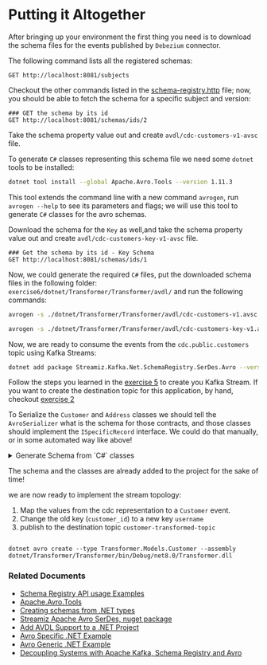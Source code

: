 # Putting it Altogether

After bringing up your environment the first thing you need is to download the schema files for the events published by 
`Debezium` connector.

The following command lists all the registered schemas: 

```http request
GET http://localhost:8081/subjects
```

Checkout the other commands listed in the [schema-registry.http](./scripts/schema-registry.http) file; now, you should
be able to fetch the schema for a specific subject and version: 


```http request
### GET the schema by its id
GET http://localhost:8081/schemas/ids/2
```

Take the schema property value out and create `avdl/cdc-customers-v1-avsc` file.

To generate `C#` classes representing this schema file we need some `dotnet` tools to be installed: 

```bash
dotnet tool install --global Apache.Avro.Tools --version 1.11.3
```

This tool extends the command line with a new command `avrogen`, run `avrogen --help` to see its parameters and flags; 
we will use this tool to generate `C#` classes for the avro schemas.

Download the schema for the `Key` as well,and take the schema property value out and create `avdl/cdc-customers-key-v1-avsc` file.

```http request
### Get the schema by its id - Key Schema
GET http://localhost:8081/schemas/ids/1
```

Now, we could generate the required `C#` files, put the downloaded schema files in the following folder: `exercise6/dotnet/Transformer/Transformer/avdl/`
and run the following commands: 


```bash
avrogen -s ./dotnet/Transformer/Transformer/avdl/cdc-customers-v1.avsc ./dotnet/Transformer/Transformer/Generated/ --skip-directories 
```

```bash
avrogen -s ./dotnet/Transformer/Transformer/avdl/cdc-customers-key-v1.avsc ./dotnet/Transformer/Transformer/Generated/ --skip-directories 
```

Now, we are ready to consume the events from the `cdc.public.customers` topic using Kafka Streams: 

```bash
dotnet add package Streamiz.Kafka.Net.SchemaRegistry.SerDes.Avro --version 1.5.1
```

Follow the steps you learned in the [exercise 5](../../exercise5/dotnet/README.md) to create you Kafka Stream.
If you want to create the destination topic for this application, by hand, checkout [exercise 2](../../exercise2/README.md)

To Serialize the `Customer` and `Address` classes we should tell the `AvroSerializer` what is the schema for those contracts, 
and those classes should implement the `ISpecificRecord` interface. We could do that manually, or in some automated way like above!

<details>

<summary>Generate Schema from `C#` classes</summary>

To generate schemas from `C#` classes, you need another dotnet tool,

```bash
dotnet tool install --global Chr.Avro.Cli --version 10.2.4
```

Run the following command to generate the schema and add it to the `avdl` folder: 

```bash
dotnet avro create --type Transformer.Models.Customer --assembly dotnet/Transformer/Transformer/bin/Debug/net8.0/Transformer.dll
```

**PS:** Bear in mind, since the command is using an assembly, make sure you have run the build on the project before running the previous command 


```bash
avrogen -s ./dotnet/Transformer/Transformer/avdl/Customer-Transformer.avsc ./dotnet/Transformer/Transformer/TemporaryGeneratedCode/ --skip-directories
```

You could now regenerate the C# classes and copy the missing ones to your actual class.

</details>

The schema and the classes are already added to the project for the sake of time! 

we are now ready to implement the stream topology:

1. Map the values from the cdc representation to a `Customer` event.
2. Change the old key (`customer_id`) to a new key `username`
3. publish to the destination topic `customer-transformed-topic`


```bash
```


```
dotnet avro create --type Transformer.Models.Customer --assembly dotnet/Transformer/Transformer/bin/Debug/net8.0/Transformer.dll
```

### Related Documents

* [Schema Registry API usage Examples](https://docs.confluent.io/platform/current/schema-registry/develop/using.html)
* [Apache.Avro.Tools](https://www.nuget.org/packages/Apache.Avro.Tools/)
* [Creating schemas from .NET types](https://engineering.chrobinson.com/dotnet-avro/guides/cli-create/)
* [Streamiz Apache Avro SerDes, nuget package](https://www.nuget.org/packages/Streamiz.Kafka.Net.SchemaRegistry.SerDes.Avro)
* [Add AVDL Support to a .NET Project](https://dev.to/cainux/add-avdl-support-to-a-net-project-1hoo)
* [Avro Specific .NET Example](https://github.com/confluentinc/confluent-kafka-dotnet/blob/master/examples/AvroSpecific/README.md)
* [Avro Generic .NET Example](https://github.com/confluentinc/confluent-kafka-dotnet/blob/master/examples/AvroGeneric/Program.cs)
* [Decoupling Systems with Apache Kafka, Schema Registry and Avro](https://www.confluent.io/blog/decoupling-systems-with-apache-kafka-schema-registry-and-avro/)
